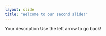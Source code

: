 ```yaml
---
layout: slide
title: "Welcome to our second slide!"
---
```

Your description
Use the left arrow to go back!
